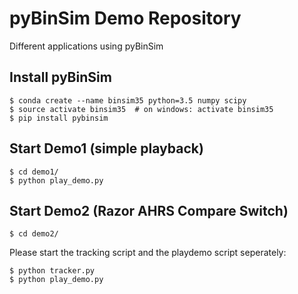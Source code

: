 # pyBinSim Demo Repository
Different applications using pyBinSim 



## Install pyBinSim

    $ conda create --name binsim35 python=3.5 numpy scipy
    $ source activate binsim35  # on windows: activate binsim35
    $ pip install pybinsim
        
## Start Demo1 (simple playback)
    $ cd demo1/
    $ python play_demo.py

## Start Demo2 (Razor AHRS Compare Switch)
    $ cd demo2/

Please start the tracking script and the playdemo script seperately:

    $ python tracker.py
    $ python play_demo.py

